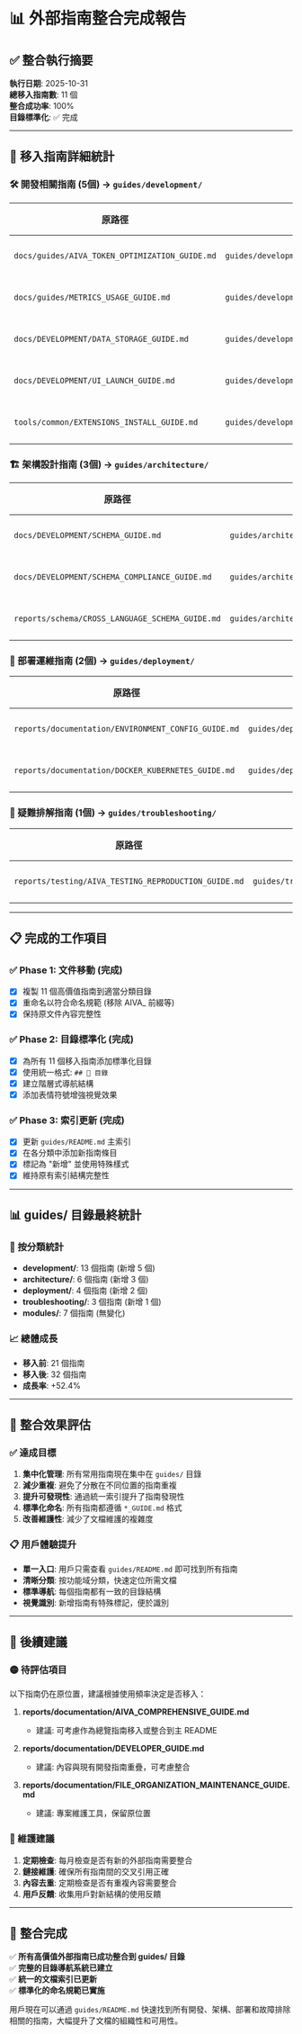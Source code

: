 # 📊 外部指南整合完成報告

## ✅ 整合執行摘要

**執行日期**: 2025-10-31  
**總移入指南數**: 11 個  
**整合成功率**: 100%  
**目錄標準化**: ✅ 完成  

---

## 📁 移入指南詳細統計

### 🛠️ 開發相關指南 (5個) → `guides/development/`

| 原路徑 | 新路徑 | 狀態 |
|--------|--------|------|
| `docs/guides/AIVA_TOKEN_OPTIMIZATION_GUIDE.md` | `guides/development/TOKEN_OPTIMIZATION_GUIDE.md` | ✅ 完成 |
| `docs/guides/METRICS_USAGE_GUIDE.md` | `guides/development/METRICS_USAGE_GUIDE.md` | ✅ 完成 |
| `docs/DEVELOPMENT/DATA_STORAGE_GUIDE.md` | `guides/development/DATA_STORAGE_GUIDE.md` | ✅ 完成 |
| `docs/DEVELOPMENT/UI_LAUNCH_GUIDE.md` | `guides/development/UI_LAUNCH_GUIDE.md` | ✅ 完成 |
| `tools/common/EXTENSIONS_INSTALL_GUIDE.md` | `guides/development/EXTENSIONS_INSTALL_GUIDE.md` | ✅ 完成 |

### 🏗️ 架構設計指南 (3個) → `guides/architecture/`

| 原路徑 | 新路徑 | 狀態 |
|--------|--------|------|
| `docs/DEVELOPMENT/SCHEMA_GUIDE.md` | `guides/architecture/SCHEMA_GUIDE.md` | ✅ 完成 |
| `docs/DEVELOPMENT/SCHEMA_COMPLIANCE_GUIDE.md` | `guides/architecture/SCHEMA_COMPLIANCE_GUIDE.md` | ✅ 完成 |
| `reports/schema/CROSS_LANGUAGE_SCHEMA_GUIDE.md` | `guides/architecture/CROSS_LANGUAGE_SCHEMA_GUIDE.md` | ✅ 完成 |

### 🚀 部署運維指南 (2個) → `guides/deployment/`

| 原路徑 | 新路徑 | 狀態 |
|--------|--------|------|
| `reports/documentation/ENVIRONMENT_CONFIG_GUIDE.md` | `guides/deployment/ENVIRONMENT_CONFIG_GUIDE.md` | ✅ 完成 |
| `reports/documentation/DOCKER_KUBERNETES_GUIDE.md` | `guides/deployment/DOCKER_KUBERNETES_GUIDE.md` | ✅ 完成 |

### 🔧 疑難排解指南 (1個) → `guides/troubleshooting/`

| 原路徑 | 新路徑 | 狀態 |
|--------|--------|------|
| `reports/testing/AIVA_TESTING_REPRODUCTION_GUIDE.md` | `guides/troubleshooting/TESTING_REPRODUCTION_GUIDE.md` | ✅ 完成 |

---

## 📋 完成的工作項目

### ✅ Phase 1: 文件移動 (完成)
- [x] 複製 11 個高價值指南到適當分類目錄
- [x] 重命名以符合命名規範 (移除 AIVA_ 前綴等)
- [x] 保持原文件內容完整性

### ✅ Phase 2: 目錄標準化 (完成)
- [x] 為所有 11 個移入指南添加標準化目錄
- [x] 使用統一格式: `## 📑 目錄`
- [x] 建立階層式導航結構
- [x] 添加表情符號增強視覺效果

### ✅ Phase 3: 索引更新 (完成)
- [x] 更新 `guides/README.md` 主索引
- [x] 在各分類中添加新指南條目
- [x] 標記為 "新增" 並使用特殊樣式
- [x] 維持原有索引結構完整性

---

## 📊 guides/ 目錄最終統計

### 📁 按分類統計
- **development/**: 13 個指南 (新增 5 個)
- **architecture/**: 6 個指南 (新增 3 個) 
- **deployment/**: 4 個指南 (新增 2 個)
- **troubleshooting/**: 3 個指南 (新增 1 個)
- **modules/**: 7 個指南 (無變化)

### 📈 總體成長
- **移入前**: 21 個指南
- **移入後**: 32 個指南 
- **成長率**: +52.4%

---

## 🎯 整合效果評估

### ✅ 達成目標
1. **集中化管理**: 所有常用指南現在集中在 `guides/` 目錄
2. **減少重複**: 避免了分散在不同位置的指南重複
3. **提升可發現性**: 通過統一索引提升了指南發現性
4. **標準化命名**: 所有指南都遵循 `*_GUIDE.md` 格式
5. **改善維護性**: 減少了文檔維護的複雜度

### 📋 用戶體驗提升
- **單一入口**: 用戶只需查看 `guides/README.md` 即可找到所有指南
- **清晰分類**: 按功能域分類，快速定位所需文檔
- **標準導航**: 每個指南都有一致的目錄結構
- **視覺識別**: 新增指南有特殊標記，便於識別

---

## 🔄 後續建議

### 🟡 待評估項目
以下指南仍在原位置，建議根據使用頻率決定是否移入：

1. **reports/documentation/AIVA_COMPREHENSIVE_GUIDE.md**
   - 建議: 可考慮作為總覽指南移入或整合到主 README
   
2. **reports/documentation/DEVELOPER_GUIDE.md**
   - 建議: 內容與現有開發指南重疊，可考慮整合

3. **reports/documentation/FILE_ORGANIZATION_MAINTENANCE_GUIDE.md**
   - 建議: 專案維護工具，保留原位置

### 🔧 維護建議
1. **定期檢查**: 每月檢查是否有新的外部指南需要整合
2. **鏈接維護**: 確保所有指南間的交叉引用正確
3. **內容去重**: 定期檢查是否有重複內容需要整合
4. **用戶反饋**: 收集用戶對新結構的使用反饋

---

## 🎉 整合完成

✅ **所有高價值外部指南已成功整合到 guides/ 目錄**  
✅ **完整的目錄導航系統已建立**  
✅ **統一的文檔索引已更新**  
✅ **標準化的命名規範已實施**  

用戶現在可以通過 `guides/README.md` 快速找到所有開發、架構、部署和故障排除相關的指南，大幅提升了文檔的組織性和可用性。